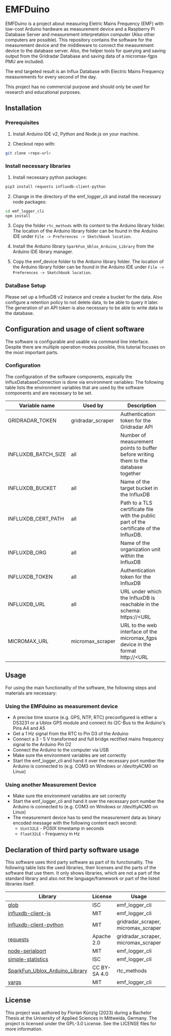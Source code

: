 # EMFDuino

EMFDuino is a project about measuring Eletric Mains Frequency (EMF) with low-cost Arduino hardware as measurement device and a Raspberry Pi Database Server and measurement interpretation computer (Also other computers are possible).
This repository contains the software for the measurement device and the middleware to connect the measurement device to the database server.
Also, the helper tools for querying and saving output from the Gridradar Database and saving data of a micromax-fgps PMU are included.

The end targeted result is an Influx Database with Electric Mains Frequency measurements for every second of the day.

This project has no commercial purpose and should only be used for research and educational purposes.

## Installation

### Prerequisites

1. Install Arduino IDE v2, Python and Node.js on your machine.

2. Checkout repo with:

```bash
git clone <repo-url>
```

### Install necessary libraries

1. Install necessary python packages:

```bash
pip3 install requests influxdb-client-python
```

2. Change in the directory of the emf_logger_cli and install the necessary node packages:

```bash
cd emf_logger_cli
npm install
```

3. Copy the folder `rtc_methods` with its content to the Arduino library folder. The location of the Arduino library folder can be found in the Arduino IDE under `File -> Preferences -> Sketchbook location`.

4. Install the Arduino library `SparkFun_Ublox_Arduino_Library` from the Arduino IDE library manager.

5. Copy the emf_device folder to the Arduino library folder. The location of the Arduino library folder can be found in the Arduino IDE under `File -> Preferences -> Sketchbook location`.

### DataBase Setup

Please set up a InfluxDB v2 instance and create a bucket for the data.
Also configure a retention policy to not delete data, to be able to query it later.
The generation of an API token is also necessary to be able to write data to the database.

## Configuration and usage of client software

The software is configurable and usable via command line interface. Despite there are multiple operation modes possible, this tutorial focuses on the most important parts.

### Configuration

The configuration of the software components, espically the InfluxDatabaseConnection is done via environment variables:
The following table lists the environment variables that are used by the software components and are necessary to be set.

<!-- prettier-ignore -->
| Variable name       |     Used by       | Description  |
| ------------------- | ----------------- | ------------ |
| GRIDRADAR_TOKEN     | gridradar_scraper | Authentication token for the Gridradar API                                              |
| INFLUXDB_BATCH_SIZE | all               | Number of measurement points to buffer before writing them to the database together     |
| INFLUXDB_BUCKET     | all               | Name of the target bucket in the InfluxDB                                               |
| INFLUXDB_CERT_PATH  | all               | Path to a TLS certificate file with the public part of the certificate of the InfluxDB. |
| INFLUXDB_ORG        | all               | Name of the organization unit within the InfluxDB                                       |
| INFLUXDB_TOKEN      | all               | Authentication token for the InfluxDB                                                   |
| INFLUXDB_URL        | all               | URL under which the InfluxDB is reachable in the schema: https://<URL                   | IP>:PORT |
| MICROMAX_URL        | micromax_scraper  | URL to the web interface of the micromax_fgps device in the format http://<URL          | IP>:PORT |

## Usage

For using the main functionality of the software, the following steps and materials are necessary:

### Using the EMFduino as measurement device

-   A precise time source (e.g. GPS, NTP, RTC) preconfigured is either a DS3231 or a Ublox GPS module and connect its I2C-Bus to the Arduino's Pins A4 and A5
-   Get a 1 Hz signal from the RTC to Pin D3 of the Arduino
-   Connect a 3 - 5 V transformed and full bridge rectified mains frequency signal to the Arduino Pin D2
-   Connect the Arduino to the computer via USB
-   Make sure the environment variables are set correctly
-   Start the emf_logger_cli and hand it over the necessary port number the Arduino is connected to (e.g. COM3 on Windows or /dev/ttyACM0 on Linux)

### Using another Measurement Device

-   Make sure the environment variables are set correctly
-   Start the emf_logger_cli and hand it over the necessary port number the Arduino is connected to (e.g. COM3 on Windows or /dev/ttyACM0 on Linux)
-   The measurement device has to send the measurement data as binary encoded message with the following content each second:
    -   `Uint32LE` - POSIX timestamp in seconds
    -   `Float32LE` - Frequency in Hz

## Declaration of third party software usage

This software uses third party software as part of its functionality. The following table lists the used libraries, their licenses and the parts of the software that use them. It only shows libraries, which are not a part of the standard library and also not the language/framework or part of the listed libraries itself.

| Library                                                                                      | License      | Usage                               | Language/Framework |
| -------------------------------------------------------------------------------------------- | ------------ | ----------------------------------- | ------------------ |
| [glob](https://github.com/isaacs/node-glob)                                                  | ISC          | emf_logger_cli                      | node.js            |
| [influxdb-client-js](https://github.com/influxdata/influxdb-client-js)                       | MIT          | emf_logger_cli                      | node.js            |
| [influxdb-client-python](https://github.com/influxdata/influxdb-client-python)               | MIT          | gridradar_scraper, micromax_scraper | python             |
| [requests](https://github.com/psf/requests)                                                  | Apache 2.0   | gridradar_scraper, micromax_scraper | python             |
| [node-serialport](https://github.com/serialport/node-serialport)                             | MIT          | emf_logger_cli                      | node.js            |
| [simple-statistics](https://github.com/simple-statistics/simple-statistics)                  | ISC          | emf_logger_cli                      | node.js            |
| [SparkFun_Ublox_Arduino_Library](https://github.com/sparkfun/SparkFun_Ublox_Arduino_Library) | CC BY-SA 4.0 | rtc_methods                         | C++                |
| [yargs](https://github.com/yargs/yargs)                                                      | MIT          | emf_logger_cli                      | node.js            |

## License

This project was authored by Florian Künzig (2023) during a Bachelor Thesis at the University of Applied Sciences in Mittweida, Germany. The project is licensed under the GPL-3.0 License. See the LICENSE files for more information.
